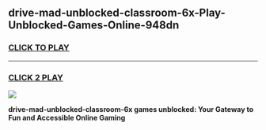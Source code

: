 
## drive-mad-unblocked-classroom-6x-Play-Unblocked-Games-Online-948dn
<h3>
<a href="https://premium76.site?title=drive-mad-unblocked-classroom-6x&ref=25A">CLICK TO PLAY</a></h3>
<hr>

<h3>
<a href="https://premium76.site?title=drive-mad-unblocked-classroom-6x&ref=25A">CLICK 2 PLAY</a>
  
</h3>

<a href="https://premium76.site?title=drive-mad-unblocked-classroom-6x&ref=25A"><img src="https://clearcache.store/games.png"></a>


**drive-mad-unblocked-classroom-6x games unblocked: Your Gateway to Fun and Accessible Online Gaming**

